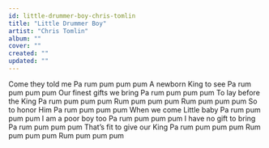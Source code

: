 ```yaml
---
id: little-drummer-boy-chris-tomlin
title: "Little Drummer Boy"
artist: "Chris Tomlin"
album: ""
cover: ""
created: ""
updated: ""
---
```


Come they told me
Pa rum pum pum pum
A newborn King to see
Pa rum pum pum pum
Our finest gifts we bring
Pa rum pum pum pum
To lay before the King
Pa rum pum pum pum
Rum pum pum pum
Rum pum pum pum
So to honor Him
Pa rum pum pum pum
When we come
Little baby
Pa rum pum pum pum
I am a poor boy too
Pa rum pum pum pum
I have no gift to bring
Pa rum pum pum pum
That’s fit to give our King
Pa rum pum pum pum
Rum pum pum pum
Rum pum pum pum